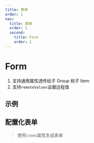 ```yaml
---
title: 表单
order: 1
nav:
  title: 表单
  order: 1
  second:
    title: Form
    order: 1
---
```


# Form

1. 支持通用属性透传给子 Group 和子 Item
2. 支持`remoteValues`设置远程值

## 示例

<code src="./demos/remoteValues.tsx" ></code>

## 配置化表单

> 使用`items`属性生成表单

<code src="./demos/form.tsx" ></code>
